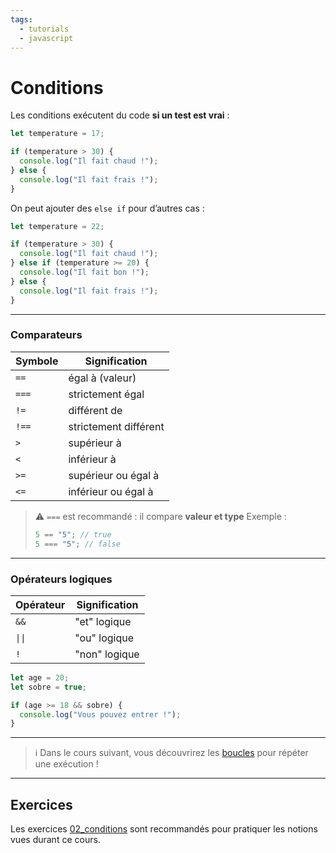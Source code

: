 ```yaml
---
tags:
  - tutorials
  - javascript
---
```


# Conditions

Les conditions exécutent du code **si un test est vrai** :

```js
let temperature = 17;

if (temperature > 30) {
  console.log("Il fait chaud !");
} else {
  console.log("Il fait frais !");
}
```

On peut ajouter des `else if` pour d’autres cas :

```js
let temperature = 22;

if (temperature > 30) {
  console.log("Il fait chaud !");
} else if (temperature >= 20) {
  console.log("Il fait bon !");
} else {
  console.log("Il fait frais !");
}
```

---

### Comparateurs

| Symbole | Signification         |
| ------- | --------------------- |
| `==`    | égal à (valeur)       |
| `===`   | strictement égal      |
| `!=`    | différent de          |
| `!==`   | strictement différent |
| `>`     | supérieur à           |
| `<`     | inférieur à           |
| `>=`    | supérieur ou égal à   |
| `<=`    | inférieur ou égal à   |

> ⚠️ `===` est recommandé : il compare **valeur et type**
> Exemple :
>
> ```js
> 5 == "5"; // true
> 5 === "5"; // false
> ```

---

### Opérateurs logiques

| Opérateur | Signification |
| --------- | ------------- |
| `&&`      | "et" logique  |
| `\|\|`    | "ou" logique  |
| `!`       | "non" logique |

```js
let age = 20;
let sobre = true;

if (age >= 18 && sobre) {
  console.log("Vous pouvez entrer !");
}
```

---

> ℹ️ Dans le cours suivant, vous découvrirez les [boucles](./03_boucles.md) pour répéter une exécution !

---

## Exercices

Les exercices [02_conditions](https://github.com/association-z-code-emploi/exercices-javasxcript/tree/main/02_conditions) sont recommandés pour pratiquer les notions vues durant ce cours.
